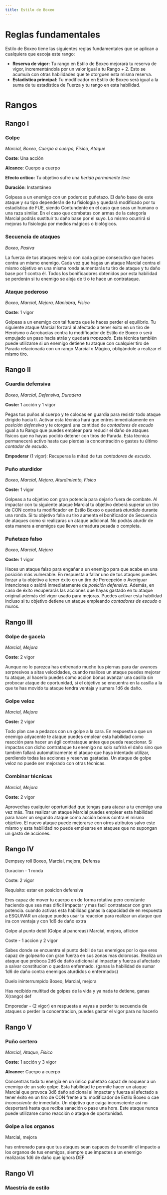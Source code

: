 ```yaml
---
title: Estilo de Boxeo
---
```


# Reglas fundamentales

Estilo de Boxeo tiene las siguientes reglas fundamentales que se aplican a cualquiera que escoja este rango:

- **Reserva de vigor:** Tu rango en Estilo de Boxeo mejorará tu reserva de vigor, incrementándola por un valor igual a tu Rango + 2. Esto se acumula con otras habilidades que te otorguen esta misma reserva.
- **Estadística principal**: Tu modificador en Estilo de Boxeo será igual a la suma de tu estadística de Fuerza y tu rango en esta habilidad.

# Rangos

## Rango I

### Golpe

*Marcial, Boxeo, Cuerpo a cuerpo, Físico, Ataque*

**Coste**: Una acción

**Alcance**: Cuerpo a cuerpo

**Efecto crítico:** Tu objetivo sufre una *herida permanente leve*

**Duración**: Instantáneo

Golpeas a un enemigo con un poderoso puñetazo. El daño base de este ataque y su tipo dependerán de tu fisiología y quedará modificado por tu estadística de FUE, siendo Contundente en el caso que seas un humano o una raza similar. En el caso que combatas con armas de la categoría Marcial podrás sustituir tu daño base por el suyo. Lo mismo ocurrirá si mejoras tu fisiología por medios mágicos o biológicos.

### Secuencia  de ataques

*Boxeo, Pasiva*

La fuerza de tus ataques mejora con cada golpe consecutivo que haces contra un mismo enemigo. Cada vez que hagas un ataque Marcial contra el mismo objetivo en una misma ronda aumentarás tu tiro de ataque y tu daño base por 1 contra él. Todos los bonificadores obtenidos por esta habilidad se perderán si tu enemigo se aleja de ti o te hace un contrataque.

### Ataque poderoso

*Boxeo, Marcial, Mejora, Maniobra, Físico*

**Coste**: 1 vigor

Golpeas a un enemigo con tal fuerza que le haces perder el equilibrio. Tu siguiente ataque Marcial forzará al afectado a tener éxito en un tiro de Heroísmo o Acrobacias contra tu modificador de Estilo de Boxeo o será empujado un paso hacia atrás y quedará *tropezado*. Esta técnica también puede utilizarse si un enemigo detiene tu ataque con cualquier tiro de Parada relacionada con un rango Marcial o Mágico, obligándole a realizar el mismo tiro.

## Rango II

### Guardia defensiva

*Boxeo, Marcial, Defensiva, Duradera*

**Coste:** 1 acción y 1 vigor

Pegas tus puños al cuerpo y te colocas en guardia para resistir todo ataque dirigido hacia ti. Activar esta técnica hará que entres inmediatamente en *posición defensiva* y te otorgará una cantidad de *contadores de escudo* igual a tu Rango que puedes emplear para reducir el daño de ataques físicos que no hayas podido detener con tiros de Parada. Esta técnica permanecerá activo hasta que pierdas la concentración o gastes tu último *contador de escudo*.

**Empoderar** (1 vigor): Recuperas la mitad de tus *contadores de escudo*.

### Puño aturdidor

*Boxeo, Marcial, Mejora, Aturdimiento, Físico*

**Coste:** 1 vigor

Golpeas a tu objetivo con gran potencia para dejarlo fuera de combate. Al impactar con tu siguiente ataque Marcial tu objetivo deberá superar un tiro de CON contra tu modificador en Estilo Boxeo o quedará *aturdido* durante una ronda. Si tu objetivo falla su tiro aumenta el bonificador de Secuencia de ataques como si realizaras un ataque adicional. No podrás aturdir de esta manera a enemigos que lleven armadura pesada o completa. 

### Puñetazo falso

*Boxeo, Marcial, Mejora*

**Coste:** 1 vigor

Haces un ataque falso para engañar a un enemigo para que acabe en una posición más vulnerable. En respuesta a fallar uno de tus ataques puedes forzar a tu objetivo a tener éxito en un tiro de Percepción o Averiguar intenciones o saldrá inmediatamente de *posición defensiva*. Además, en caso de éxito recuperarás las acciones que hayas gastado en tu ataque original además del vigor usado para mejoras. Puedes activar esta habilidad incluso si tu objetivo detiene un ataque empleando *contadores de escudo* o muros.

## Rango III

### Golpe de gacela

*Marcial, Mejora*

**Coste**: 2 vigor

Aunque no lo parezca has entrenado mucho tus piernas para dar avances sorpresivos a altas velocidades, cuando realices un ataque puedes mejorar tu ataque, al hacerlo puedes como accion bonus avanzar una casilla sin probocar ataque de oportunidad, si el objetivo se encuentra en la casilla a la que te has movido tu ataque tendra ventaja y sumara 1d6 de daño.

### Golpe veloz

*Marcial, Mejora*

**Coste:** 2 vigor

Todo plan cae a pedazos con un golpe a la cara. En respuesta a que un enemigo adyacente te ataque puedes emplear esta habilidad como reacción para hacer un ágil contrataque antes que pueda reaccionar. Si impactas con dicho contrataque tu enemigo no solo sufrirá el daño sino que también fallará automáticamente el ataque que haya intentado utilizar, perdiendo todas las acciones y reservas gastadas. Un ataque de golpe veloz no puede ser mejorado con otras técnicas.

### Combinar técnicas

*Marcial, Mejora*

**Coste:** 2 vigor

Aprovechas cualquier oportunidad que tengas para atacar a tu enemigo una vez más. Tras realizar un ataque Marcial puedes emplear esta habilidad para hacer un segundo ataque como acción bonus contra el mismo objetivo. El nuevo ataque puede mejorarse con otros atributos salvo este mismo y esta habilidad no puede emplearse en ataques que no supongan un gasto de acciones.

## Rango IV

Dempsey roll
Boxeo, Marcial, mejora, Defensa

Duracion - 1 ronda

Coste: 2 vigor

Requisito: estar en posicion defensiva

Eres capaz de mover tu cuerpo en de forma rotativa pero constante haciendo que sea mas dificil impactar y mas facil contratacar con gran potencia. cuando activas esta habilidad ganas la capacidad de en respuesta a ESQUIVAR un ataque puedes usar tu reaccion para realizar un ataque que ira con ventaja y con 1d6 de daño extra

Golpe al punto debil (Golpe al pancreas)
Marcial, mejora, aflicion

Coste - 1 accion y 2 vigor

Sabes donde se encuentra el punto debil de tus enemigos por lo que eres capaz de golpearlo con gran fuerza en sus zonas mas dolorosas. Realiza un ataque que proboca 2d6 de daño adicional al impactar y fuerza al afectado a salvar constitucion o quedara enfermado. (ganas la habilidad de sumar 1d6 de daño contra enemigos aturdidos o enfermados)

Duelo ininterrumpido
Boxeo, Marcial, mejora


Has recibido multitud de golpes de la vida y ya nada te detiene, ganas X(rango) def

Emporedar - (2 vigor) en respuesta a vayas a perder tu secuencia de ataques o perder la concentracion, puedes gastar el vigor para no hacerlo

## Rango V

### Puño certero

*Marcial, Ataque, Físico*

**Coste:** 1 acción y 3 vigor

**Alcance:** Cuerpo a cuerpo

Concentras toda tu energía en un único puñetazo capaz de noquear a un enemigo de un solo golpe. Esta habilidad te permite hacer un ataque Marcial que provoca 3d6 daño adicional al impactar y fuerza al afectado a tener éxito en un tiro de CON frente a tu modificador de Estilo Boxeo o cae *inconsciente* de inmediato. Un objetivo que caiga inconsciente así no despertará hasta que reciba sanación o pase una hora. Este ataque nunca puede utilizarse como reacción o ataque de oportunidad. 

### Golpe a los organos

Marcial, mejora

has entrenado para que tus ataques sean capaces de trasmitir el impacto a los organos de tus enemigos, siempre que impactes a un enemigo realizaras 1d6 de daño que ignora DEF

## Rango VI

### Maestría de estilo
